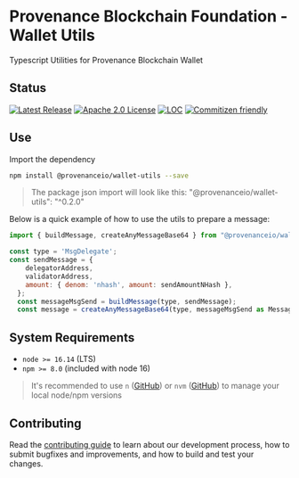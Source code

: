 # Provenance Blockchain Foundation - Wallet Utils

Typescript Utilities for Provenance Blockchain Wallet

## Status

[![Latest Release][release-badge]][release-latest]
[![Apache 2.0 License][license-badge]][license-url]
[![LOC][loc-badge]][loc-report]
[![Commitizen friendly](https://img.shields.io/badge/commitizen-friendly-brightgreen.svg)](http://commitizen.github.io/cz-cli/)

[license-badge]: https://img.shields.io/github/license/provenance-io/wallet-utils.svg
[license-url]: https://github.com/provenance-io/wallet-utils/blob/main/LICENSE
[release-badge]: https://img.shields.io/github/tag/provenance-io/wallet-utils.svg
[release-latest]: https://github.com/provenance-io/wallet-utils/releases/latest
[loc-badge]: https://tokei.rs/b1/github/provenance-io/wallet-utils
[loc-report]: https://github.com/provenance-io/wallet-utils
[lint-badge]: https://github.com/provenance-io/wallet-utils/workflows/Lint/badge.svg
[provenance]: https://provenance.io/#overview

## Use

Import the dependency

```bash
npm install @provenanceio/wallet-utils --save
```

> The package json import will look like this: "@provenanceio/wallet-utils": "^0.2.0"

Below is a quick example of how to use the utils to prepare a message:

```js
import { buildMessage, createAnyMessageBase64 } from "@provenanceio/wallet-utils";

const type = 'MsgDelegate';
const sendMessage = {
    delegatorAddress,
    validatorAddress,
    amount: { denom: 'nhash', amount: sendAmountNHash },
  };
  const messageMsgSend = buildMessage(type, sendMessage);
  const message = createAnyMessageBase64(type, messageMsgSend as Message);
```

## System Requirements

- `node >= 16.14` (LTS)
- `npm >= 8.0` (included with node 16)
> It's recommended to use `n` ([GitHub](https://github.com/tj/n)) or `nvm` ([GitHub](https://github.com/nvm-sh/nvm)) to manage your local node/npm versions

## Contributing

Read the [contributing guide](/CONTRIBUTING.md) to learn about our development process, how to submit bugfixes and improvements, and how to build and test your changes.

